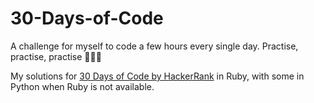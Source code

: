 # 30-Days-of-Code

A challenge for myself to code a few hours every single day. Practise, practise, practise 👩🏻‍💻

My solutions for [30 Days of Code by HackerRank](https://www.hackerrank.com/domains/tutorials/30-days-of-code) in Ruby, with some in Python when Ruby is not available.
